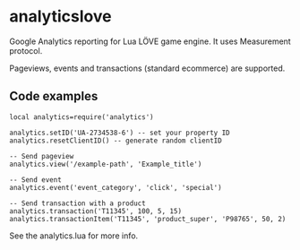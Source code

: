 # analyticslove
Google Analytics reporting for Lua LÖVE game engine. It uses Measurement protocol.

Pageviews, events and transactions (standard ecommerce) are supported.

## Code examples
```
local analytics=require('analytics')

analytics.setID('UA-2734538-6') -- set your property ID
analytics.resetClientID() -- generate random clientID

-- Send pageview
analytics.view('/example-path', 'Example_title')

-- Send event
analytics.event('event_category', 'click', 'special')

-- Send transaction with a product
analytics.transaction('T11345', 100, 5, 15)
analytics.transactionItem('T11345', 'product_super', 'P98765', 50, 2)
```

See the analytics.lua for more info.